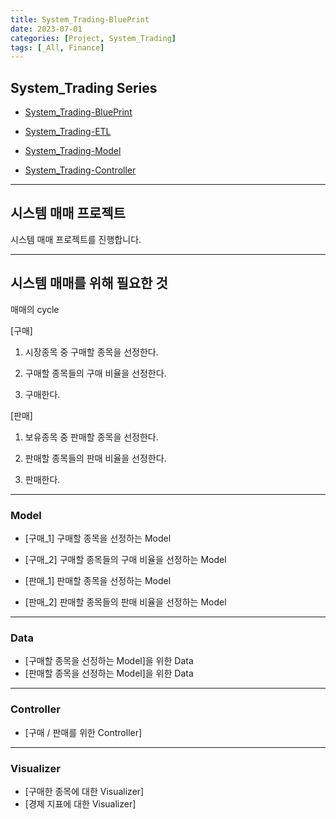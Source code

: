 ```yaml
---
title: System_Trading-BluePrint
date: 2023-07-01
categories: [Project, System_Trading]
tags: [_All, Finance]
---
```


## System_Trading Series

- [System_Trading-BluePrint](/posts/system_trading-blueprint/)

- [System_Trading-ETL](/posts/system_trading-etl/)

- [System_Trading-Model](/posts/system_trading-model/)

- [System_Trading-Controller](/posts/system_trading-controller/)

---

## 시스템 매매 프로젝트

시스템 매매 프로젝트를 진행합니다.

---

## 시스템 매매를 위해 필요한 것

매매의 cycle

[구매]

1. 시장종목 중 구매할 종목을 선정한다.

2. 구매할 종목들의 구매 비율을 선정한다.

3. 구매한다.

[판매]

1. 보유종목 중 판매할 종목을 선정한다.

2. 판매할 종목들의 판매 비율을 선정한다.

3. 판매한다.

---

### Model

- [구매_1] 구매할 종목을 선정하는 Model
- [구매_2] 구매할 종목들의 구매 비율을 선정하는 Model

- [판매_1] 판매할 종목을 선정하는 Model
- [판매_2] 판매할 종목들의 판매 비율을 선정하는 Model

---

### Data

- [구매할 종목을 선정하는 Model]을 위한 Data
- [판매할 종목을 선정하는 Model]을 위한 Data

---

### Controller

- [구매 / 판매를 위한 Controller]

---

### Visualizer

- [구매한 종목에 대한 Visualizer]
- [경제 지표에 대한 Visualizer]
